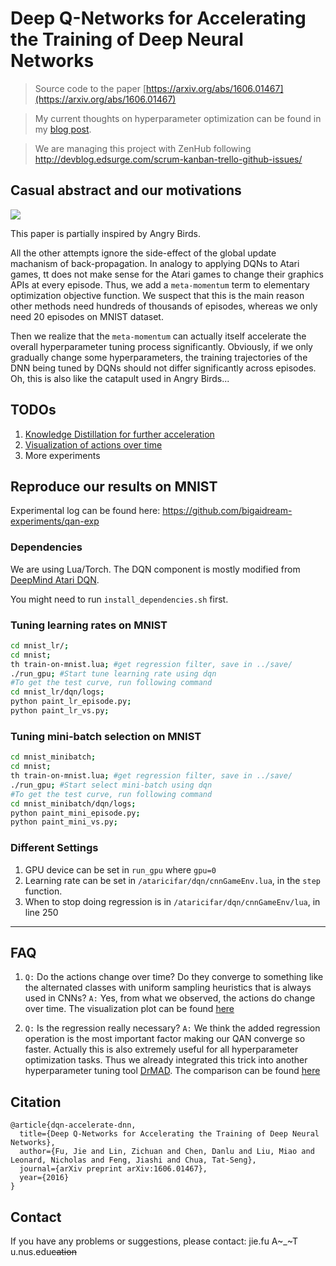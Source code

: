 # Deep Q-Networks for Accelerating the Training of Deep Neural Networks

> Source code to the paper [https://arxiv.org/abs/1606.01467](https://arxiv.org/abs/1606.01467)

> My current thoughts on hyperparameter optimization can be found in my [blog post](https://bigaidream.gitbooks.io/tech-blog/content/2016/thoughts-hyperparameter.html).

> We are managing this project with ZenHub following http://devblog.edsurge.com/scrum-kanban-trello-github-issues/

## Casual abstract and our motivations
![](https://github.com/bigaidream-projects/qan/blob/master/angry_catapult.jpg)

This paper is partially inspired by Angry Birds.

All the other attempts ignore the side-effect of the global update machanism of back-propagation. In analogy to applying DQNs to Atari games, tt does not make sense for the Atari games to change their graphics APIs at every episode. Thus, we add a `meta-momentum` term to elementary optimization objective function. We suspect that this is the main reason other methods need hundreds of thousands of episodes, whereas we only need 20 episodes on MNIST dataset. 

Then we realize that the `meta-momentum` can actually itself accelerate the overall hyperparameter tuning process significantly. Obviously, if we only gradually change some hyperparameters, the training trajectories of the DNN being tuned by DQNs should not differ significantly across episodes. Oh, this is also like the catapult used in Angry Birds...

## TODOs
1. [Knowledge Distillation for further acceleration](https://github.com/bigaidream-projects/qan/issues/11)
2. [Visualization of actions over time](https://github.com/bigaidream-projects/qan/issues/2)
3. More experiments

## Reproduce our results on MNIST

Experimental log can be found here: https://github.com/bigaidream-experiments/qan-exp

### Dependencies
We are using Lua/Torch. The DQN component is mostly modified from [DeepMind Atari DQN](https://github.com/kuz/DeepMind-Atari-Deep-Q-Learner). 

You might need to run `install_dependencies.sh` first. 

### Tuning learning rates on MNIST
```bash
cd mnist_lr/;
cd mnist;
th train-on-mnist.lua; #get regression filter, save in ../save/
./run_gpu; #Start tune learning rate using dqn
#To get the test curve, run following command
cd mnist_lr/dqn/logs;
python paint_lr_episode.py;
python paint_lr_vs.py;
```

### Tuning mini-batch selection on MNIST 
```bash
cd mnist_minibatch;
cd mnist;
th train-on-mnist.lua; #get regression filter, save in ../save/
./run_gpu; #Start select mini-batch using dqn
#To get the test curve, run following command
cd mnist_minibatch/dqn/logs;
python paint_mini_episode.py;
python paint_mini_vs.py;
```

### Different Settings
1. GPU device can be set in `run_gpu` where `gpu=0`
2. Learning rate can be set in `/ataricifar/dqn/cnnGameEnv.lua`, in the `step` function. 
3. When to stop doing regression is in `/ataricifar/dqn/cnnGameEnv/lua`, in line 250

---

## FAQ
1. `Q:` Do the actions change over time? Do they converge to something like the alternated classes with uniform sampling heuristics that is always used in CNNs? 
`A:` Yes, from what we observed, the actions do change over time. The visualization plot can be found [here](https://github.com/bigaidream-experiments/qan-exp/blob/master/batchvisualization/20160724/batchvisual.pdf)

2. `Q:` Is the regression really necessary?
`A:` We think the added regression operation is the most important factor making our QAN converge so faster. Actually this is also extremely useful for all hyperparameter optimization tasks. Thus we already integrated this trick into another hyperparameter tuning tool [DrMAD](https://github.com/nicholas-leonard/drmad). The comparison can be found [here](https://github.com/bigaidream-experiments/qan-exp/tree/master/no_regression/20160710)


## Citation
```
@article{dqn-accelerate-dnn,
  title={Deep Q-Networks for Accelerating the Training of Deep Neural Networks},
  author={Fu, Jie and Lin, Zichuan and Chen, Danlu and Liu, Miao and Leonard, Nicholas and Feng, Jiashi and Chua, Tat-Seng},
  journal={arXiv preprint arXiv:1606.01467},
  year={2016}
}
```

## Contact

If you have any problems or suggestions, please contact: jie.fu A~_~T u.nus.edu~~cation~~
